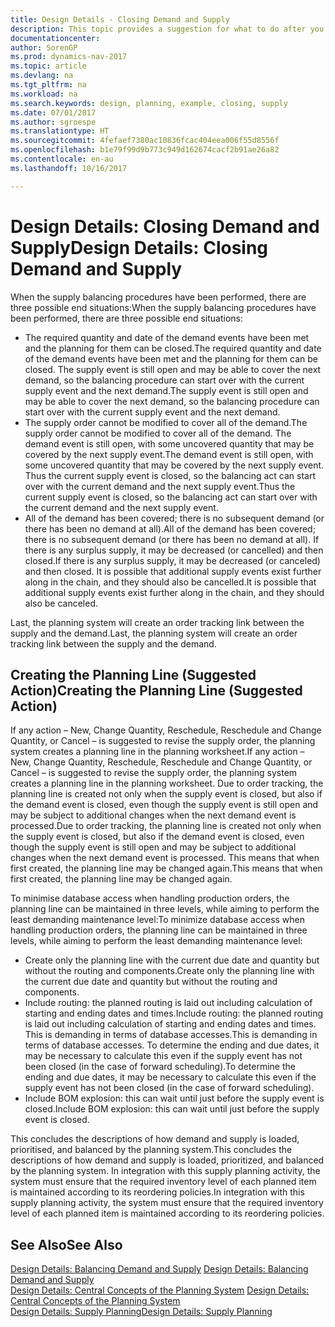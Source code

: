 ```yaml
---
title: Design Details - Closing Demand and Supply
description: This topic provides a suggestion for what to do after you perform supply balancing procedures.
documentationcenter: 
author: SorenGP
ms.prod: dynamics-nav-2017
ms.topic: article
ms.devlang: na
ms.tgt_pltfrm: na
ms.workload: na
ms.search.keywords: design, planning, example, closing, supply
ms.date: 07/01/2017
ms.author: sgroespe
ms.translationtype: HT
ms.sourcegitcommit: 4fefaef7380ac10836fcac404eea006f55d8556f
ms.openlocfilehash: b1e79f99d9b773c949d162674cacf2b91ae26a82
ms.contentlocale: en-au
ms.lasthandoff: 10/16/2017

---
```

# <a name="design-details-closing-demand-and-supply"></a><span data-ttu-id="b4b3b-103">Design Details: Closing Demand and Supply</span><span class="sxs-lookup"><span data-stu-id="b4b3b-103">Design Details: Closing Demand and Supply</span></span>
<span data-ttu-id="b4b3b-104">When the supply balancing procedures have been performed, there are three possible end situations:</span><span class="sxs-lookup"><span data-stu-id="b4b3b-104">When the supply balancing procedures have been performed, there are three possible end situations:</span></span>  
  
* <span data-ttu-id="b4b3b-105">The required quantity and date of the demand events have been met and the planning for them can be closed.</span><span class="sxs-lookup"><span data-stu-id="b4b3b-105">The required quantity and date of the demand events have been met and the planning for them can be closed.</span></span> <span data-ttu-id="b4b3b-106">The supply event is still open and may be able to cover the next demand, so the balancing procedure can start over with the current supply event and the next demand.</span><span class="sxs-lookup"><span data-stu-id="b4b3b-106">The supply event is still open and may be able to cover the next demand, so the balancing procedure can start over with the current supply event and the next demand.</span></span>  
* <span data-ttu-id="b4b3b-107">The supply order cannot be modified to cover all of the demand.</span><span class="sxs-lookup"><span data-stu-id="b4b3b-107">The supply order cannot be modified to cover all of the demand.</span></span> <span data-ttu-id="b4b3b-108">The demand event is still open, with some uncovered quantity that may be covered by the next supply event.</span><span class="sxs-lookup"><span data-stu-id="b4b3b-108">The demand event is still open, with some uncovered quantity that may be covered by the next supply event.</span></span> <span data-ttu-id="b4b3b-109">Thus the current supply event is closed, so the balancing act can start over with the current demand and the next supply event.</span><span class="sxs-lookup"><span data-stu-id="b4b3b-109">Thus the current supply event is closed, so the balancing act can start over with the current demand and the next supply event.</span></span>  
* <span data-ttu-id="b4b3b-110">All of the demand has been covered; there is no subsequent demand (or there has been no demand at all).</span><span class="sxs-lookup"><span data-stu-id="b4b3b-110">All of the demand has been covered; there is no subsequent demand (or there has been no demand at all).</span></span> <span data-ttu-id="b4b3b-111">If there is any surplus supply, it may be decreased (or cancelled) and then closed.</span><span class="sxs-lookup"><span data-stu-id="b4b3b-111">If there is any surplus supply, it may be decreased (or canceled) and then closed.</span></span> <span data-ttu-id="b4b3b-112">It is possible that additional supply events exist further along in the chain, and they should also be cancelled.</span><span class="sxs-lookup"><span data-stu-id="b4b3b-112">It is possible that additional supply events exist further along in the chain, and they should also be canceled.</span></span>  
  
<span data-ttu-id="b4b3b-113">Last, the planning system will create an order tracking link between the supply and the demand.</span><span class="sxs-lookup"><span data-stu-id="b4b3b-113">Last, the planning system will create an order tracking link between the supply and the demand.</span></span>  
  
## <a name="creating-the-planning-line-suggested-action"></a><span data-ttu-id="b4b3b-114">Creating the Planning Line (Suggested Action)</span><span class="sxs-lookup"><span data-stu-id="b4b3b-114">Creating the Planning Line (Suggested Action)</span></span>  
<span data-ttu-id="b4b3b-115">If any action – New, Change Quantity, Reschedule, Reschedule and Change Quantity, or Cancel – is suggested to revise the supply order, the planning system creates a planning line in the planning worksheet.</span><span class="sxs-lookup"><span data-stu-id="b4b3b-115">If any action – New, Change Quantity, Reschedule, Reschedule and Change Quantity, or Cancel – is suggested to revise the supply order, the planning system creates a planning line in the planning worksheet.</span></span> <span data-ttu-id="b4b3b-116">Due to order tracking, the planning line is created not only when the supply event is closed, but also if the demand event is closed, even though the supply event is still open and may be subject to additional changes when the next demand event is processed.</span><span class="sxs-lookup"><span data-stu-id="b4b3b-116">Due to order tracking, the planning line is created not only when the supply event is closed, but also if the demand event is closed, even though the supply event is still open and may be subject to additional changes when the next demand event is processed.</span></span> <span data-ttu-id="b4b3b-117">This means that when first created, the planning line may be changed again.</span><span class="sxs-lookup"><span data-stu-id="b4b3b-117">This means that when first created, the planning line may be changed again.</span></span>  
  
<span data-ttu-id="b4b3b-118">To minimise database access when handling production orders, the planning line can be maintained in three levels, while aiming to perform the least demanding maintenance level:</span><span class="sxs-lookup"><span data-stu-id="b4b3b-118">To minimize database access when handling production orders, the planning line can be maintained in three levels, while aiming to perform the least demanding maintenance level:</span></span>  
  
* <span data-ttu-id="b4b3b-119">Create only the planning line with the current due date and quantity but without the routing and components.</span><span class="sxs-lookup"><span data-stu-id="b4b3b-119">Create only the planning line with the current due date and quantity but without the routing and components.</span></span>  
* <span data-ttu-id="b4b3b-120">Include routing: the planned routing is laid out including calculation of starting and ending dates and times.</span><span class="sxs-lookup"><span data-stu-id="b4b3b-120">Include routing: the planned routing is laid out including calculation of starting and ending dates and times.</span></span> <span data-ttu-id="b4b3b-121">This is demanding in terms of database accesses.</span><span class="sxs-lookup"><span data-stu-id="b4b3b-121">This is demanding in terms of database accesses.</span></span> <span data-ttu-id="b4b3b-122">To determine the ending and due dates, it may be necessary to calculate this even if the supply event has not been closed (in the case of forward scheduling).</span><span class="sxs-lookup"><span data-stu-id="b4b3b-122">To determine the ending and due dates, it may be necessary to calculate this even if the supply event has not been closed (in the case of forward scheduling).</span></span>  
* <span data-ttu-id="b4b3b-123">Include BOM explosion: this can wait until just before the supply event is closed.</span><span class="sxs-lookup"><span data-stu-id="b4b3b-123">Include BOM explosion: this can wait until just before the supply event is closed.</span></span>  
  
<span data-ttu-id="b4b3b-124">This concludes the descriptions of how demand and supply is loaded, prioritised, and balanced by the planning system.</span><span class="sxs-lookup"><span data-stu-id="b4b3b-124">This concludes the descriptions of how demand and supply is loaded, prioritized, and balanced by the planning system.</span></span> <span data-ttu-id="b4b3b-125">In integration with this supply planning activity, the system must ensure that the required inventory level of each planned item is maintained according to its reordering policies.</span><span class="sxs-lookup"><span data-stu-id="b4b3b-125">In integration with this supply planning activity, the system must ensure that the required inventory level of each planned item is maintained according to its reordering policies.</span></span>  
  
## <a name="see-also"></a><span data-ttu-id="b4b3b-126">See Also</span><span class="sxs-lookup"><span data-stu-id="b4b3b-126">See Also</span></span>  
<span data-ttu-id="b4b3b-127">[Design Details: Balancing Demand and Supply](design-details-balancing-demand-and-supply.md) </span><span class="sxs-lookup"><span data-stu-id="b4b3b-127">[Design Details: Balancing Demand and Supply](design-details-balancing-demand-and-supply.md) </span></span>  
<span data-ttu-id="b4b3b-128">[Design Details: Central Concepts of the Planning System](design-details-central-concepts-of-the-planning-system.md) </span><span class="sxs-lookup"><span data-stu-id="b4b3b-128">[Design Details: Central Concepts of the Planning System](design-details-central-concepts-of-the-planning-system.md) </span></span>  
[<span data-ttu-id="b4b3b-129">Design Details: Supply Planning</span><span class="sxs-lookup"><span data-stu-id="b4b3b-129">Design Details: Supply Planning</span></span>](design-details-supply-planning.md)
